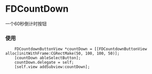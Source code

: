 # FDCountDown
一个60秒倒计时按钮
### 使用

```
    FDCountdownButtonView *countDown = [[FDCountdownButtonView alloc]initWithFrame:CGRectMake(50, 100, 100, 50)];
    [countDown ableSelectButton]; 
    countDown.delegate = self;
    [self.view addSubview:countDown];
```
